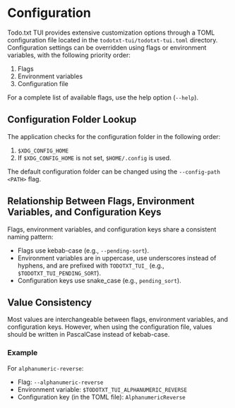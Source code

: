# Configuration

Todo.txt TUI provides extensive customization options through a TOML configuration file located in the `todotxt-tui/todotxt-tui.toml` directory. Configuration settings can be overridden using flags or environment variables, with the following priority order: 

1. Flags  
2. Environment variables  
3. Configuration file  

For a complete list of available flags, use the help option (`--help`).

## Configuration Folder Lookup

The application checks for the configuration folder in the following order:

1. `$XDG_CONFIG_HOME`  
2. If `$XDG_CONFIG_HOME` is not set, `$HOME/.config` is used.  

The default configuration folder can be changed using the `--config-path <PATH>` flag.

## Relationship Between Flags, Environment Variables, and Configuration Keys

Flags, environment variables, and configuration keys share a consistent naming pattern:

- Flags use kebab-case (e.g., `--pending-sort`).  
- Environment variables are in uppercase, use underscores instead of hyphens, and are prefixed with `TODOTXT_TUI_` (e.g., `$TODOTXT_TUI_PENDING_SORT`).  
- Configuration keys use snake_case (e.g., `pending_sort`).  

## Value Consistency

Most values are interchangeable between flags, environment variables, and configuration keys. However, when using the configuration file, values should be written in PascalCase instead of kebab-case.

### Example

For `alphanumeric-reverse`:
- Flag: `--alphanumeric-reverse`  
- Environment variable: `$TODOTXT_TUI_ALPHANUMERIC_REVERSE`  
- Configuration key (in the TOML file): `AlphanumericReverse`
